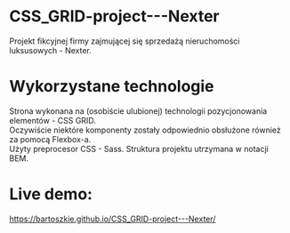 # CSS_GRID-project---Nexter
Projekt fikcyjnej firmy zajmującej się sprzedażą nieruchomości luksusowych - Nexter. 

# Wykorzystane technologie
Strona wykonana na (osobiście ulubionej) technologii pozycjonowania elementów - CSS GRID.   
Oczywiście niektóre komponenty zostały odpowiednio obsłużone również za pomocą Flexbox-a.\
Użyty preprocesor CSS - Sass. Struktura projektu utrzymana w notacji BEM.

# Live demo: 
https://bartoszkie.github.io/CSS_GRID-project---Nexter/
